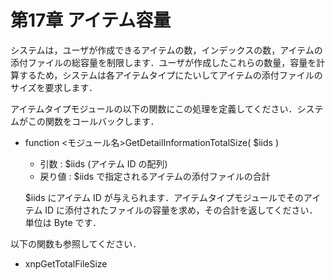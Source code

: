 # 第17章 アイテム容量

システムは，ユーザが作成できるアイテムの数，インデックスの数，アイテムの添付ファイルの総容量を制限します．ユーザが作成したこれらの数量，容量を計算するため，システムは各アイテムタイプにたいしてアイテムの添付ファイルのサイズを要求します．

アイテムタイプモジュールの以下の関数にこの処理を定義してください．システムがこの関数をコールバックします．

* function &lt;モジュール名&gt;GetDetailInformationTotalSize\( $iids \)

  * 引数 : $iids \(アイテム ID の配列\)
  * 戻り値 : $iids で指定されるアイテムの添付ファイルの合計

  $iids にアイテム ID が与えられます．アイテムタイプモジュールでそのアイテム ID に添付されたファイルの容量を求め，その合計を返してください．単位は Byte です．

以下の関数も参照してください．

* xnpGetTotalFileSize

